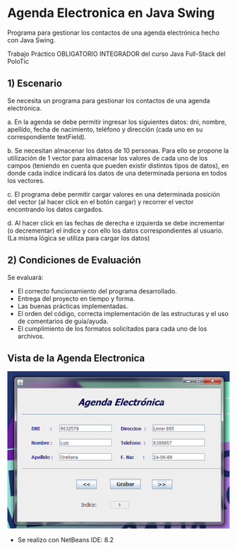 # Agenda Electronica en Java Swing
Programa para gestionar los contactos de una agenda electrónica hecho con Java Swing.

Trabajo Práctico OBLIGATORIO INTEGRADOR del curso Java Full-Stack del PoloTic

## 1) Escenario

Se necesita un programa para gestionar los contactos de una agenda electrónica.

a. En la agenda se debe permitir ingresar los siguientes datos: dni, nombre, apellido, fecha de nacimiento, teléfono y dirección (cada uno en su correspondiente textField).

b. Se necesitan almacenar los datos de 10 personas. Para ello se propone la utilización de 1 vector para almacenar los valores de cada uno de los campos (teniendo en cuenta que pueden existir distintos tipos de datos), en donde cada índice indicará los datos de una determinada persona en todos los vectores.

c. El programa debe permitir cargar valores en una determinada posición del vector (al hacer click en el botón cargar) y recorrer el vector encontrando los datos cargados.

d. Al hacer click en las fechas de derecha e izquierda se debe incrementar (o decrementar) el índice y con ello los datos correspondientes al usuario. (La misma lógica se utiliza para cargar los datos)


## 2) Condiciones de Evaluación

Se evaluará:
- El correcto funcionamiento del programa desarrollado.
- Entrega del proyecto en tiempo y forma.
- Las buenas prácticas implementadas.
- El orden del código, correcta implementación de las estructuras y el uso de comentarios de guía/ayuda.
- El cumplimiento de los formatos solicitados para cada uno de los archivos.

## Vista de la Agenda Electronica 

<img src="https://github.com/IngAlarcon/AgendaElectronicaEnJavaSwing/blob/main/AgendaElectronica.png"/>

- Se realizo con NetBeans IDE: 8.2

